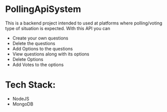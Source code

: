 # PollingApiSystem
This is a backend project intended to used at platforms where polling/voting type of situation is expected. With this API you can
- Create your own questions
- Delete the questions
- Add Options to the questions
- View questions along with its options
- Delete Options
- Add Votes to the options
# Tech Stack:
- NodeJS
- MongoDB
